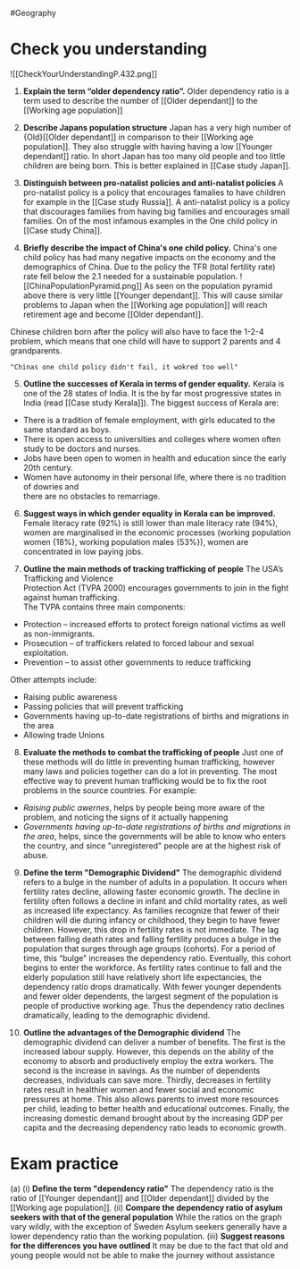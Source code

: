 #Geography

# Check you understanding

![[CheckYourUnderstandingP.432.png]]

1. **Explain the term “older dependency ratio”.**
Older dependency ratio is a term used to describe the number of [[Older dependant]] to the [[Working age population]]

2. **Describe Japans population structure**
Japan has a very high number of {Old}[[Older dependant]] in comparison to their [[Working age population]]. They also struggle with having having a low [[Younger dependant]] ratio. In short Japan has too many old people and too little children are being born. This is better explained in [[Case study Japan]].

3. **Distinguish between pro-natalist policies and anti-natalist policies**
A pro-natalist policy is a policy that encourages famalies to have children for example in the [[Case study Russia]].
A anti-natalist policy is a policy that discourages families from having big families and encourages small families. On of the most infamous examples in the One child policy in [[Case study China]].

4. **Briefly describe the impact of China's one child policy.**
China's one child policy has had many negative impacts on the economy and the demographics of China.
Due to the policy the TFR (total fertility rate) rate fell below the 2.1 needed for a sustainable population.
![[ChinaPopulationPyramid.png]]
As seen on the population pyramid above there is very little [[Younger dependant]]. This will cause similar problems to Japan when the [[Working age population]] will reach retirement age and become [[Older dependant]].

Chinese children born after the policy will also have to face the 1-2-4 problem, which means that one child will have to support 2 parents and 4 grandparents.

	"Chinas one child policy didn't fail, it wokred too well"

5. **Outline the successes of Kerala in terms of gender equality.**
Kerala is one of the 28 states of India.
It is the by far most progressive states in India (read [[Case study Kerala]]). The biggest success of Kerala are:
 - There is a tradition of female employment, with girls educated to the same standard as boys.
 - There is open access to universities and colleges where women often study to be doctors and nurses.
 - Jobs have been open to women in health and education since the early 20th century.
 - Women have autonomy in their personal life, where there is no tradition of dowries and  
 there are no obstacles to remarriage.

6. **Suggest ways in which gender equality in Kerala can be improved.**
Female literacy rate (92%) is still lower than male literacy rate (94%), women are marginalised in the economic processes (working population women {18%}, working population males {53%}), women are concentrated in low paying jobs.

7. **Outline the main methods of tracking trafficking of people**
The USA’s Trafficking and Violence  
Protection Act (TVPA 2000) encourages governments to join in the fight  
against human trafficking.  
The TVPA contains three main components:  
 - Protection – increased efforts to protect foreign national victims as well as non-immigrants.  
 - Prosecution – of traffickers related to forced labour and sexual exploitation.  
 - Prevention – to assist other governments to reduce trafficking

Other attempts include:
 - Raising public awareness
 - Passing policies that will prevent trafficking
 - Governments having up-to-date registrations of births and migrations in the area
 - Allowing trade Unions

8. **Evaluate the methods to combat the trafficking of people**
Just one of these methods will do little in preventing human trafficking, however many laws and policies together can do a lot in preventing. The most effective way to prevent human trafficking would be to fix the root problems in the source countries.
For example:
 - *Raising public awernes*, helps by people being more aware of the problem, and noticing the signs of it actually happening
 - *Governments having up-to-date registrations of births and migrations in the area*, helps, since the governments will be able to know who enters the country, and since "unregistered" people are at the highest risk of abuse.

9. **Define the term "Demographic Dividend"**
The demographic dividend refers to a bulge in the number of adults in a population. It occurs when fertility rates decline, allowing faster economic growth. The decline in fertility often follows a decline in infant and child mortality rates, as well as increased life expectancy. As families recognize that fewer of their children will die during infancy or childhood, they begin to have fewer children. However, this drop in fertility rates is not immediate. The lag between falling death rates and falling fertility produces a bulge in the population that surges through age groups (cohorts). For a period of time, this “bulge” increases the dependency ratio. Eventually, this cohort begins to enter the workforce. As fertility rates continue to fall and the elderly population still have relatively short life expectancies, the dependency ratio drops dramatically. With fewer younger dependents and fewer older dependents, the largest segment of the population is people of productive working age. Thus the dependency ratio declines dramatically, leading to the demographic dividend.

10. **Outline the advantages of the Demographic dividend**
The demographic dividend can deliver a number of benefits. The first is the increased labour supply. However, this depends on the ability of the economy to absorb and productively employ the extra workers. The second is the increase in savings. As the number of dependents decreases, individuals can save more. Thirdly, decreases in fertility rates result in healthier women and fewer social and economic pressures at home. This also allows parents to invest more resources per child, leading to better health and educational outcomes. Finally, the increasing domestic demand brought about by the increasing GDP per capita and the decreasing dependency ratio leads to economic growth.


# Exam practice

(a) 
	(i) **Define the term "dependency ratio"**
		The dependency ratio is the ratio of [[Younger dependant]] and [[Older dependant]] divided by the [[Working age population]].
	(ii) **Compare the dependency ratio of asylum seekers with that of the general population**
		While the ratios on the graph vary wildly, with the exception of Sweden Asylum seekers generally have a lower dependency ratio than the working population.
	(iii) **Suggest reasons for the differences you have outlined**
		It may be due to the fact that old and young people would not be able to make the journey without assistance
